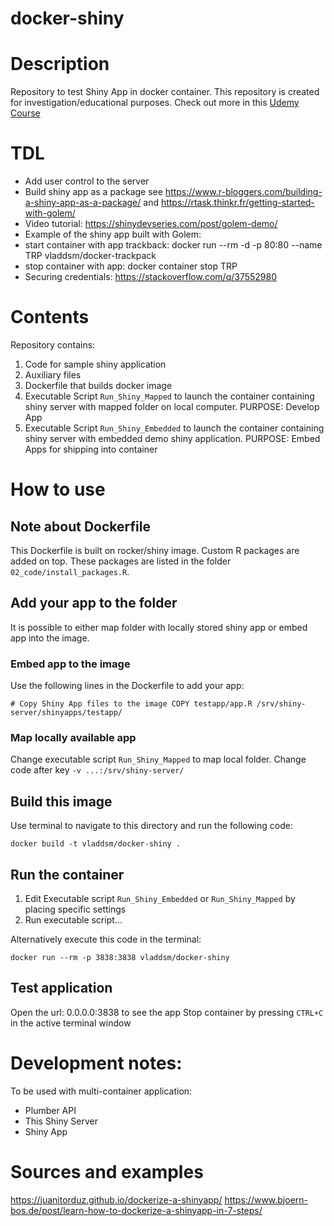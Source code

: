 # docker-shiny

# Description

Repository to test Shiny App in docker container. This repository is created for investigation/educational purposes. Check out more in this [Udemy Course](https://www.udemy.com/course/docker-containers-data-science-reproducible-research/?referralCode=8CFCF7D8B36B99E28012)

# TDL

* Add user control to the server 
* Build shiny app as a package see https://www.r-bloggers.com/building-a-shiny-app-as-a-package/ and https://rtask.thinkr.fr/getting-started-with-golem/
* Video tutorial: https://shinydevseries.com/post/golem-demo/
* Example of the shiny app built with Golem: 
* start container with app trackback: docker run --rm -d -p 80:80 --name TRP vladdsm/docker-trackpack
* stop container with app: docker container stop TRP
* Securing credentials: https://stackoverflow.com/q/37552980


# Contents

Repository contains:

1. Code for sample shiny application
2. Auxiliary files
3. Dockerfile that builds docker image
4. Executable Script `Run_Shiny_Mapped` to launch the container containing shiny server with mapped folder on local computer. PURPOSE: Develop App
5. Executable Script `Run_Shiny_Embedded` to launch the container containing shiny server with embedded demo shiny application. PURPOSE: Embed Apps for shipping into container

# How to use

## Note about Dockerfile

This Dockerfile is built on rocker/shiny image. Custom R packages are added on top. These packages are listed in the folder `02_code/install_packages.R`. 

## Add your app to the folder

It is possible to either map folder with locally stored shiny app or embed app into the image.

### Embed app to the image

Use the following lines in the Dockerfile to add your app:

`# Copy Shiny App files to the image
COPY testapp/app.R /srv/shiny-server/shinyapps/testapp/`

### Map locally available app

Change executable script `Run_Shiny_Mapped` to map local folder. Change code after key `-v ...:/srv/shiny-server/`

## Build this image

Use terminal to navigate to this directory and run the following code:

`docker build -t vladdsm/docker-shiny .`

## Run the container

1. Edit Executable script `Run_Shiny_Embedded` or `Run_Shiny_Mapped` by placing specific settings
2. Run executable script...

Alternatively execute this code in the terminal:

`docker run --rm -p 3838:3838 vladdsm/docker-shiny`

## Test application

Open the url: 0.0.0.0:3838 to see the app
Stop container by pressing `CTRL+C` in the active terminal window

# Development notes:

To be used with multi-container application:

* Plumber API
* This Shiny Server
* Shiny App

# Sources and examples

https://juanitorduz.github.io/dockerize-a-shinyapp/
https://www.bjoern-bos.de/post/learn-how-to-dockerize-a-shinyapp-in-7-steps/

